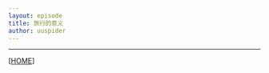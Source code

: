 ```yaml
---
layout: episode
title: 旅行的意义
author: uuspider
---
```



***

[[HOME][episode]]

[episode]:http://about.uuspider.com/2019/06/02/episodeindex.html
[ref01]:https://www.zhihu.com/question/49688722/answer/1260631557

